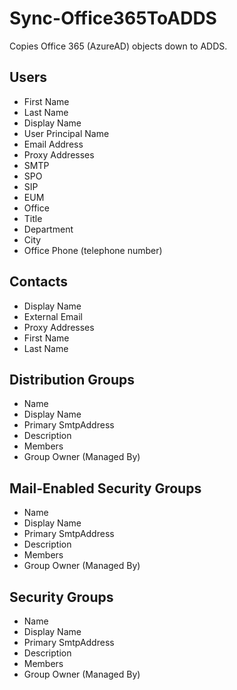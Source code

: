 # Sync-Office365ToADDS
Copies Office 365 (AzureAD) objects down to ADDS. 

## Users
- First Name
- Last Name
- Display Name
- User Principal Name
- Email Address
- Proxy Addresses
-   SMTP
-   SPO
-   SIP
-   EUM
- Office
- Title
- Department
- City
- Office Phone (telephone number)
## Contacts
- Display Name
- External Email
- Proxy Addresses
- First Name
- Last Name
## Distribution Groups
- Name
- Display Name
- Primary SmtpAddress
- Description
- Members
- Group Owner (Managed By)
## Mail-Enabled Security Groups
- Name
- Display Name
- Primary SmtpAddress
- Description
- Members
- Group Owner (Managed By)
## Security Groups
- Name
- Display Name
- Primary SmtpAddress
- Description
- Members
- Group Owner (Managed By)
